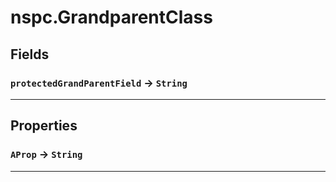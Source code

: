 # nspc.GrandparentClass
## Fields

### `protectedGrandParentField` → `String`


---
## Properties

### `AProp` → `String`


---
